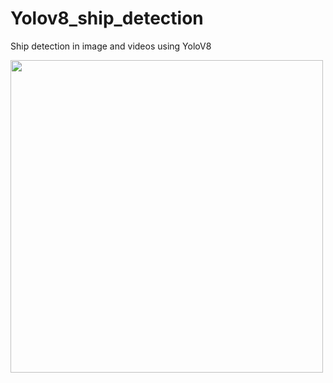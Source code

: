 # Yolov8_ship_detection
Ship detection in image and videos using YoloV8

<img src="https://github.com/IshitaKnj/Yolov8_ship_detection/assets/71023544/2e8bf966-a47b-4eaa-a974-f9e5ea7ed42c" width="500">


